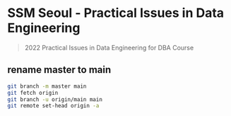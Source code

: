 # SSM Seoul - Practical Issues in Data Engineering
> 2022 Practical Issues in Data Engineering for DBA Course

## rename master to main
```bash
git branch -m master main
git fetch origin
git branch -u origin/main main
git remote set-head origin -a
```
